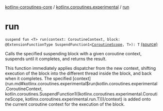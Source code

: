 [kotlinx-coroutines-core](../index.md) / [kotlinx.coroutines.experimental](index.md) / [run](.)

# run

`suspend fun <T> run(context: CoroutineContext, block: @ExtensionFunctionType SuspendFunction1<`[`CoroutineScope`](-coroutine-scope/index.md)`, T>): T` [(source)](http://github.com/kotlin/kotlinx.coroutines/tree/master/kotlinx-coroutines-core/src/main/kotlin/kotlinx/coroutines/experimental/Builders.kt#L53)

Calls the specified suspending block with a given coroutine context, suspends until it completes, and returns
the result.

This function immediately applies dispatcher from the new context, shifting execution of the block into the
different thread inside the block, and back when it completes.
The specified [context](run.md#kotlinx.coroutines.experimental$run(kotlin.coroutines.experimental.CoroutineContext, kotlin.coroutines.SuspendFunction1((kotlinx.coroutines.experimental.CoroutineScope, kotlinx.coroutines.experimental.run.T)))/context) is added onto the current coroutine context for the execution of the block.

